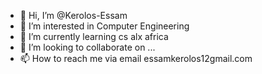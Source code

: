 - 👋 Hi, I’m @Kerolos-Essam
- 👀 I’m interested in Computer Engineering
- 🌱 I’m currently learning cs alx africa
- 💞️ I’m looking to collaborate on ...
- 📫 How to reach me via email essamkerolos12gmail.com

<!---
Kerolos-Essam/Kerolos-Essam is a ✨ special ✨ repository because its `README.md` (this file) appears on your GitHub profile.
You can click the Preview link to take a look at your changes.
--->
